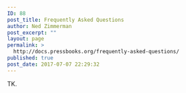 ```yaml
---
ID: 88
post_title: Frequently Asked Questions
author: Ned Zimmerman
post_excerpt: ""
layout: page
permalink: >
  http://docs.pressbooks.org/frequently-asked-questions/
published: true
post_date: 2017-07-07 22:29:32
---
```

TK.